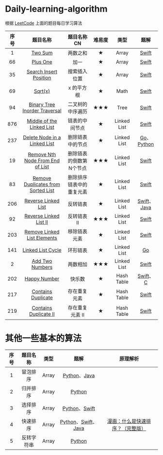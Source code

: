 # Daily-learning-algorithm
根据 [LeetCode](https://leetcode.com) 上面的题目每日学习算法

|序号| 题目名称 | 题目名称CN | 难易度 | 类型 | 题解 | 
|:-------:|:-------:|:-------:|:-------:|:-------:|:-------:|
| 1 | [Two Sum](https://leetcode.com/problems/two-sum) | 两数之和 | ★ | Array | [Swift](https://github.com/loveway/Daily-learning-algorithm/blob/master/Algorithms/1.Two%20Sum/two_sum.md) |  
| 66 | [Plus One](https://leetcode.com/problems/plus-one) | 加一 | ★ | Array | [Swift](https://github.com/loveway/Daily-learning-algorithm/blob/master/Algorithms/66.Plus%20One/plus_one.md) |
| 35 | [Search Insert Position](https://leetcode.com/problems/search-insert-position) | 搜索插入位置 | ★ | Array | [Swift](https://github.com/loveway/Daily-learning-algorithm/blob/master/Algorithms/35.Search%20Insert%20Position/search_insert_position.md) | 
| 69 | [Sqrt(x)](https://leetcode.com/problems/sqrtx) | x 的平方根  | ★ | Math | [Swift](https://github.com/loveway/Daily-learning-algorithm/blob/master/Algorithms/69.%20Sqrt(x)/sqrt_x.md) | 
| 94 | [Binary Tree Inorder Traversal](https://leetcode.com/problems/binary-tree-inorder-traversal) | 二叉树的中序遍历 | ★★★ | Tree | [Swift](https://github.com/loveway/Daily-learning-algorithm/blob/master/Algorithms/94.%20Binary%20Tree%20Inorder%20Traversal/binary_tree_inorder_traversal.md) | 
| 876 | [Middle of the Linked List](https://leetcode.com/problems/middle-of-the-linked-list) | 链表的中间节点 | ★ | Linked List | [Swift](https://github.com/loveway/Daily-learning-algorithm/blob/master/Algorithms/876.Middle%20of%20the%20Linked%20List/middle_of_the_linked_list.md) | 
| 237 | [Delete Node in a Linked List](https://leetcode.com/problems/delete-node-in-a-linked-list) | 删除链表中的节点 | ★ | Linked List| [Go](https://github.com/loveway/Daily-learning-algorithm/blob/master/Algorithms/237.%20Delete%20Node%20in%20a%20Linked%20List/delete_node_in_a_linked_list__go.md)、[Python](https://github.com/loveway/Daily-learning-algorithm/blob/master/Algorithms/237.%20Delete%20Node%20in%20a%20Linked%20List/delete_node_in_a_linked_list__python.md ) | 
| 19 | [Remove Nth Node From End of List](https://leetcode.com/problems/remove-nth-node-from-end-of-list) | 删除链表的倒数第N个节点 | ★★★ | Linked List | [Swift](https://github.com/loveway/Daily-learning-algorithm/blob/master/Algorithms/19.%20Remove%20Nth%20Node%20From%20End%20of%20List/remove_nth_node_from_end_of_list.md) |
| 83 | [Remove Duplicates from Sorted List](https://leetcode.com/problems/remove-duplicates-from-sorted-list) | 删除排序链表中的重复元素 | ★ | Linked List | [Swift](https://github.com/loveway/Daily-learning-algorithm/blob/master/Algorithms/83.%20Remove%20Duplicates%20from%20Sorted%20List/remove_duplicates_from_sorted_list.md) | 
| 206 | [Reverse Linked List](https://leetcode.com/problems/reverse-linked-list) | 反转链表 | ★ | Linked List | [Swift](https://github.com/loveway/Daily-learning-algorithm/blob/master/Algorithms/206.%20Reverse%20Linked%20List/reverse_linked_list.md)、[Java](https://github.com/loveway/Daily-learning-algorithm/blob/master/Algorithms/206.%20Reverse%20Linked%20List/reverse_linked_list_java.md) | 
| 92 | [ Reverse Linked List II](https://leetcode.com/problems/reverse-linked-list-ii) | 反转链表II | ★★★ | Linked List | [Swift](https://github.com/loveway/Daily-learning-algorithm/blob/master/Algorithms/92.%20Reverse%20Linked%20List%20II/reverse_linked_list2.md) | 
| 203 | [ Remove Linked List Elements](https://leetcode.com/problems/remove-linked-list-elements) | 移除链表元素 | ★ | Linked List | [Swift](https://github.com/loveway/Daily-learning-algorithm/blob/master/Algorithms/203.%20Remove%20Linked%20List%20Elements/remove_linked_list_elements.md) | 
| 141 | [  Linked List Cycle ](https://leetcode.com/problems/linked-list-cycle) | 环形链表 | ★ | Linked List | [Go](https://github.com/loveway/Daily-learning-algorithm/blob/master/Algorithms/141.%20Linked%20List%20Cycle/linked_list_cycle.md) | 
| 2 | [ Add Two Numbers ](https://leetcode.com/problems/linked-list-cycle) |  两数相加 | ★★★ | Linked List | [Swift](https://github.com/loveway/Daily-learning-algorithm/blob/master/Algorithms/2.%20Add%20Two%20Numbers/add_two_numbers.md) | 
| 202 | [ Happy Number ](https://leetcode.com/problems/happy-number) |  快乐数 | ★ | Hash Table | [Swift](https://github.com/loveway/Daily-learning-algorithm/blob/master/Algorithms/202.%20Happy%20Number/happy_number.md)、[C](https://github.com/loveway/Daily-learning-algorithm/blob/master/Algorithms/202.%20Happy%20Number/happy_number_C.md) | 
| 217 | [ Contains Duplicate ](https://leetcode.com/problems/contains-duplicate) |  存在重复元素 | ★ | Hash Table | [Swift](https://github.com/loveway/Daily-learning-algorithm/blob/master/Algorithms/217.%20Contains%20Duplicate/contains_duplicate.md) |
| 219 | [ Contains Duplicate II ](https://leetcode.com/problems/contains-duplicate-ii) |  存在重复元素 II | ★ | Hash Table | [Swift](https://github.com/loveway/Daily-learning-algorithm/blob/master/Algorithms/219.%20Contains%20Duplicate%20II/contains_duplicate_II.md) | 

# 其他一些基本的算法

|序号| 题目名称 | 类型 | 题解 | 原理解析 |
|:-------:|:-------:|:-------:|:-------:|:-------:|
| 1 |冒泡排序 | Array | [Python](https://github.com/loveway/Daily-learning-algorithm/blob/master/Algorithms_2/bubble_sort.py)、[Java](https://github.com/loveway/Daily-learning-algorithm/blob/master/Algorithms_2/BubbleSort.java) | 
| 2 |归并排序 | Array | [Python](https://github.com/loveway/Daily-learning-algorithm/blob/master/Algorithms_2/merge_sort.py) |  
| 3 |选择排序 | Array | [Python](https://github.com/loveway/Daily-learning-algorithm/blob/master/Algorithms_2/select_sort.py)、[Swift](https://github.com/loveway/Daily-learning-algorithm/blob/master/Algorithms_2/select_sort_swift.md) | 
| 4 |快速排序 | Array | [Python](https://github.com/loveway/Daily-learning-algorithm/blob/master/Algorithms_2/quick_sort.py)、[Swift](https://github.com/loveway/Daily-learning-algorithm/blob/master/Algorithms_2/quick_sort_swift.md)、[Java](https://github.com/loveway/Daily-learning-algorithm/blob/master/Algorithms_2/QuickSort.java) | [漫画：什么是快速排序？（完整版）](https://mp.weixin.qq.com/s/PQLC7qFjb74kt6PdExP8mw) |
| 5 | 反转字符串 | Array | [Python](https://github.com/loveway/Daily-learning-algorithm/blob/master/Algorithms_2/reverse_sort.py) | 
